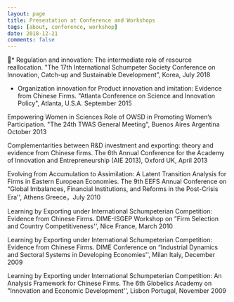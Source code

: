 ```yaml
---
layout: page
title: Presentation at Conference and Workshops
tags: [about, conference, workshop]
date: 2018-12-21
comments: false
---
```


* Regulation and innovation: The intermediate role of resource
reallocation. "The 17th International Schumpeter Society Conference on Innovation, Catch-up and Sustainable Development”, Korea, July 2018

* Organization innovation for Product innovation and imitation: Evidence from Chinese Firms. "Atlanta Conference on Science and Innovation Policy", Atlanta, U.S.A. September 2015

Empowering Women in Sciences Role of OWSD in Promoting Women’s Participation. "The 24th TWAS General Meeting", Buenos Aires Argentina October 2013

Complementarities between R&D investment and exporting: theory and evidence from Chinese firms. The 6th Annual Conference for the Academy of Innovation and Entrepreneurship (AIE 2013), Oxford UK, April 2013

Evolving from Accumulation to Assimilation: A Latent Transition Analysis for Firms in Eastern European Economies. The 9th EEFS Annual Conference on “Global Imbalances, Financial Institutions, and Reforms in the Post-Crisis Era'', Athens Greece，July 2010

Learning by Exporting under International
Schumpeterian Competition: Evidence from Chinese Firms. DIME-ISGEP Workshop on ”Firm Selection and Country Competitiveness'', Nice France, March 2010

Learning by Exporting under International
Schumpeterian Competition: Evidence from Chinese Firms. DIME Conference on “Industrial Dynamics and Sectoral Systems in Developing Economies'', Milan Italy, December 2009

Learning by Exporting under International
Schumpeterian Competition: An Analysis
Framework for Chinese Firms. The 6th Globelics Academy on "Innovation and Economic Development'', Lisbon Portugal, November 2009
